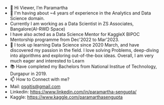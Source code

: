 - 👋 Hi Viewer, I’m Paramartha
- 👜 I'm having about ~4 years of experience in the Analytics and Data Science domain. 
- Currently I am working as a Data Scientist in ZS Associates, Bangalore(AI-RWD Space)
- I have also acted as a Data Science Mentor for KaggleX BIPOC Mentorship programme from Dec'2022 to Mar'2023.
- 🌱 I took up learning Data Science since 2020 March, and have discovered my passion in the field. I love solving Problems, deep-diving into algorithms and exploring out-of-the-box ideas. Overall, I am very much eager and interested to Learn
- 📚 Have completed my Bachelors from National Institue of Technology, Durgapur in 2019.
- 📫 How to Connect with me?
-    Mail: psgitis@gmail.com
-    Linkedin: https://www.linkedin.com/in/paramartha-sengupta/
-    Kaggle: https://www.kaggle.com/paramarthasengupta
